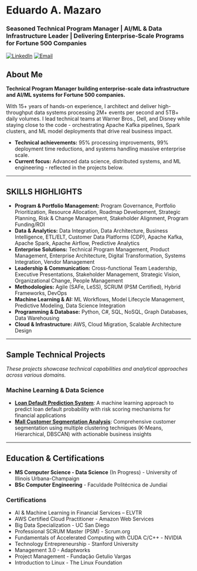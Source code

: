 # Eduardo A. Mazaro
### Seasoned Technical Program Manager | AI/ML & Data Infrastructure Leader | Delivering Enterprise-Scale Programs for Fortune 500 Companies
[![LinkedIn](https://img.shields.io/badge/LinkedIn-eduardomazaro-blue?style=flat-square&logo=linkedin)](https://linkedin.com/in/eduardomazaro)
[![Email](https://img.shields.io/badge/Email-dev.mazaro%40gmail.com-red?style=flat-square&logo=gmail)](mailto:dev.mazaro@gmail.com)

## About Me
**Technical Program Manager building enterprise-scale data infrastructure and AI/ML systems for Fortune 500 companies.**

With 15+ years of hands-on experience, I architect and deliver high-throughput data systems processing 2M+ events per second and 5TB+ daily volumes. I lead technical teams at Warner Bros., Dell, and Disney while staying close to the code - orchestrating Apache Kafka pipelines, Spark clusters, and ML model deployments that drive real business impact.

- **Technical achievements:** 95% processing improvements, 99% deployment time reductions, and systems handling massive enterprise scale.
- **Current focus:** Advanced data science, distributed systems, and ML engineering - reflected in the projects below.
---

## SKILLS HIGHLIGHTS
- **Program & Portfolio Management:** Program Governance, Portfolio Prioritization, Resource Allocation, Roadmap Development, Strategic Planning, Risk & Change Management, Stakeholder Alignment, Program Funding/ROI
- **Data & Analytics:** Data Integration, Data Architecture, Business Intelligence, ETL/ELT, Customer Data Platforms (CDP), Apache Kafka, Apache Spark, Apache Airflow, Predictive Analytics
- **Enterprise Solutions:** Technical Program Management, Product Management, Enterprise Architecture, Digital Transformation, Systems Integration, Vendor Management
- **Leadership & Communication:** Cross-functional Team Leadership, Executive Presentations, Stakeholder Management, Strategic Vision, Organizational Change, People Management
- **Methodologies:** Agile (SAFe, LeSS), SCRUM (PSM Certified), Hybrid Frameworks, DevOps
- **Machine Learning & AI:** ML Workflows, Model Lifecycle Management, Predictive Modeling, Data Science Integration
- **Programming & Database:** Python, C#, SQL, NoSQL, Graph Databases, Data Warehousing
- **Cloud & Infrastructure:** AWS, Cloud Migration, Scalable Architecture Design

---

## Sample Technical Projects
*These projects showcase technical capabilities and analytical approaches across various domains.*

### Machine Learning & Data Science
* [**Loan Default Prediction System**](https://github.com/DevMazaro/loan-default-prediction): A machine learning approach to predict loan default probability with risk scoring mechanisms for financial applications
* [**Mall Customer Segmentation Analysis**](https://github.com/DevMazaro/mall-customer-segmentation): Comprehensive customer segmentation using multiple clustering techniques (K-Means, Hierarchical, DBSCAN) with actionable business insights

---

## Education & Certifications
- **MS Computer Science - Data Science** (In Progress) - University of Illinois Urbana-Champaign
- **BSc Computer Engineering** - Faculdade Politécnica de Jundiaí

### Certifications
- AI & Machine Learning in Financial Services – ELVTR
- AWS Certified Cloud Practitioner - Amazon Web Services
- Big Data Specialization - UC San Diego
- Professional SCRUM Master (PSM) - Scrum.org
- Fundamentals of Accelerated Computing with CUDA C/C++ - NVIDIA
- Technology Entrepreneurship - Stanford University
- Management 3.0 - Adaptworks
- Project Management - Fundação Getulio Vargas
- Introduction to Linux - The Linux Foundation
